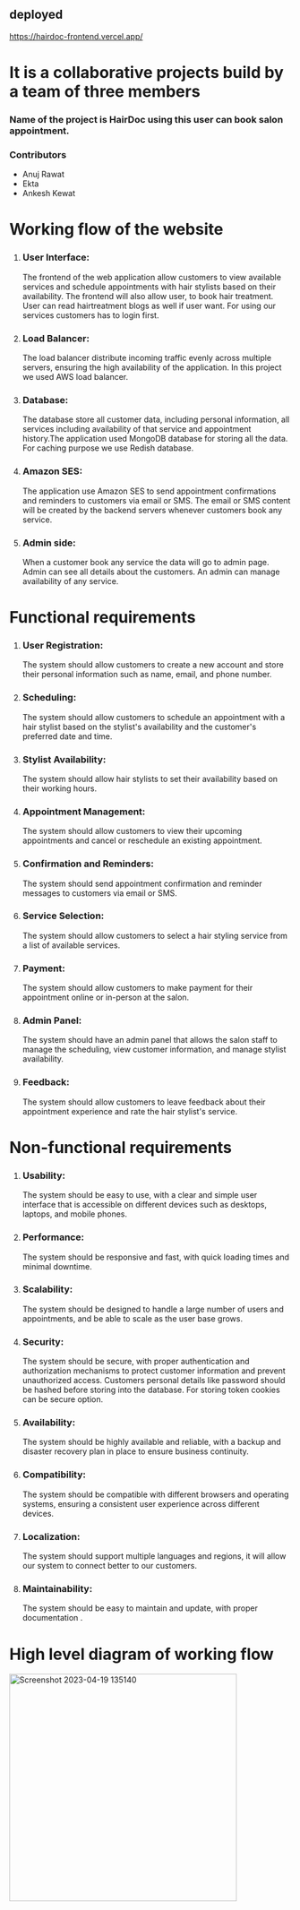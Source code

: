 ## deployed
https://hairdoc-frontend.vercel.app/

<h1>It is a collaborative projects build by a team of three members</h1>
<h3>Name of the project is HairDoc using this user can book salon appointment.</h3>


<h3>Contributors</h3>
<ul>
<li>Anuj Rawat</li>
<li>Ekta</li>
<li>Ankesh Kewat</li>
</ul>


<!-- working flow of the -->

<h1>Working flow of the website</h1>

<ol>

   <li>
   <h3>User Interface:</h3>
   The frontend of the web application allow customers to view available services and schedule appointments with hair stylists based on their availability. The frontend will also allow user, to book hair treatment. User can read hairtreatment blogs as well if user want.
   For using our services customers has to login first.
   </li>

   
   <li>
   <h3>Load Balancer:</h3>
 The load balancer distribute incoming traffic evenly across multiple servers, ensuring the high availability of the application. In this project we used AWS load balancer.
   </li>

   <li>
   <h3>Database:</h3>
 The database store all customer data, including personal information, all services including availability of that service and appointment history.The application used MongoDB database for storing all the data. For caching purpose we use Redish database.
   </li>

   <li>
   <h3>Amazon SES:</h3>
The application use Amazon SES to send appointment confirmations and reminders to customers via email or SMS. The email or SMS content will be created by the backend servers whenever customers book any service.

   </li>
   <li>
   <h3>Admin side:</h3>
   When a customer book any service the data will go to admin page. Admin can see all details about the customers.
   An admin can manage availability of any service.
   </li>

</ol>

<h1>Functional requirements</h1>
<ol>
  <li>
  <h3>User Registration:</h3>
 The system should allow customers to create a new account and store their personal information such as name, email, and phone number.
  </li>

<li>
  <h3>Scheduling: </h3>
The system should allow customers to schedule an appointment with a hair stylist based on the stylist's availability and the customer's preferred date and time.

</li>

<li>
  <h3>Stylist Availability:  </h3>
The system should allow hair stylists to set their availability based on their working hours.

</li>

<li>
  <h3>Appointment Management: </h3>
The system should allow customers to view their upcoming appointments and cancel or reschedule an existing appointment.
</li>

<li>
  <h3> Confirmation and Reminders: </h3>
The system should send appointment confirmation and reminder messages to customers via email or SMS.
</li>

<li>
  <h3>Service Selection: </h3>
The system should allow customers to select a hair styling service from a list of available services.
</li>
<li>
  <h3>Payment: </h3>
The system should allow customers to make payment for their appointment online or in-person at the salon.
</li>
<li>
  <h3> Admin Panel:</h3>
The system should have an admin panel that allows the salon staff to manage the scheduling, view customer information, and manage stylist availability.
</li>
<li>
  <h3>Feedback: </h3>
The system should allow customers to leave feedback about their appointment experience and rate the hair stylist's service. 
</li>
</ol>

<h1>Non-functional requirements</h1>

<ol>
<li>
  <h3>Usability: </h3>
  The system should be easy to use, with a clear and simple user interface that is accessible on different devices such as desktops, laptops, and mobile phones.
</li>
<li>
  <h3>Performance:</h3>
The system should be responsive and fast, with quick loading times and minimal downtime.
</li>
<li>
  <h3>Scalability: </h3>
The system should be designed to handle a large number of users and appointments, and be able to scale as the user base grows.

</li>
<li>
  <h3>Security:</h3>
The system should be secure, with proper authentication and authorization mechanisms to protect customer information and prevent unauthorized access. Customers personal details like password should be hashed before storing into the database. For storing token cookies can be secure option.
</li>
<li>
  <h3>Availability:</h3>
The system should be highly available and reliable, with a backup and disaster recovery plan in place to ensure business continuity.
</li>
<li>
  <h3>Compatibility: </h3>
The system should be compatible with different browsers and operating systems, ensuring a consistent user experience across different devices.


</li>
<li>
  <h3>Localization:</h3>
The system should support multiple languages and regions, it will allow our system to connect better to our customers.
</li>
<li>
  <h3>Maintainability:</h3>
The system should be easy to maintain and update, with proper documentation .
</li>

</ol>

<h1>High level diagram of working flow</h1>

<img width="406" alt="Screenshot 2023-04-19 135140" src="https://user-images.githubusercontent.com/51295793/233014906-b376d98b-1ed4-49fb-af52-6ea2315e21e7.png">
